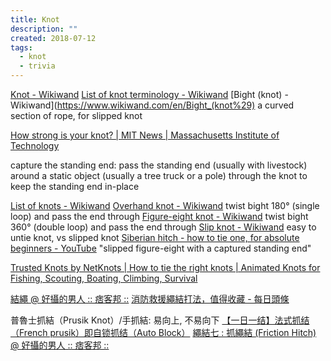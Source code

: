 ```yaml
---
title: Knot
description: ""
created: 2018-07-12
tags:
  - knot
  - trivia
---
```


[Knot - Wikiwand](https://www.wikiwand.com/en/Knot)
[List of knot terminology - Wikiwand](http://www.wikiwand.com/en/List_of_knot_terminology)
[Bight (knot) - Wikiwand](https://www.wikiwand.com/en/Bight_(knot%29) a curved section of rope, for slipped knot

[How strong is your knot? | MIT News | Massachusetts Institute of Technology](https://news.mit.edu/2020/model-how-strong-knot-0102)

capture the standing end:
pass the standing end (usually with livestock) around a static object (usually a tree truck or a pole) through the knot to keep the standing end in-place

[List of knots - Wikiwand](https://www.wikiwand.com/en/List_of_knots)
[Overhand knot - Wikiwand](https://www.wikiwand.com/en/Overhand_knot) twist bight 180° (single loop) and pass the end through
[Figure-eight knot - Wikiwand](https://www.wikiwand.com/en/Figure-eight_knot) twist bight 360° (double loop) and pass the end through
[Slip knot - Wikiwand](https://www.wikiwand.com/en/Slip_knot) easy to untie knot, vs slipped knot
[Siberian hitch - how to tie one, for absolute beginners - YouTube](https://www.youtube.com/watch?v=X0G1I1EUkhg) "slipped figure-eight with a captured standing end"

[Trusted Knots by NetKnots | How to tie the right knots | Animated Knots for Fishing, Scouting, Boating, Climbing, Survival](https://www.netknots.com/)

[結繩 @ 好攝的男人 :: 痞客邦 ::](https://avery1234.pixnet.net/blog/category/1672899)
[消防救援繩結打法，值得收藏 - 每日頭條](https://kknews.cc/news/m2bej86.html)

普魯士抓結（Prusik Knot）/手抓結: 易向上, 不易向下
[【一日一结】法式抓结（French prusik）即自锁抓结（Auto Block）](https://www.sohu.com/a/211262721_99893772)
[繩結七 : 抓繩結 (Friction Hitch) @ 好攝的男人 :: 痞客邦 ::](<https://avery1234.pixnet.net/blog/post/66863547-%E7%B9%A9%E7%B5%90%E4%B8%83-%3A-%E6%8A%93%E7%B9%A9%E7%B5%90-(friction-hitch)>)
